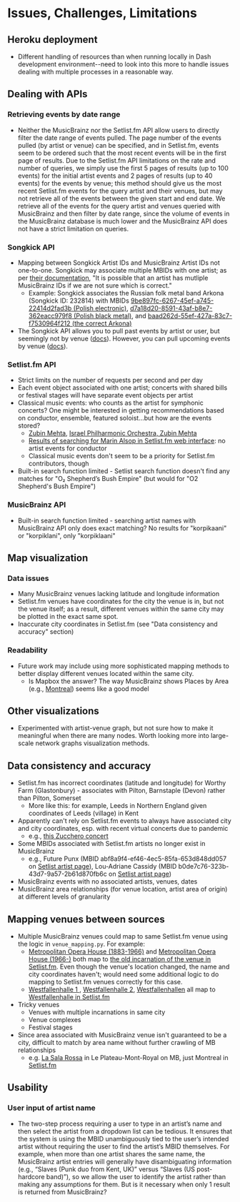 # Issues, Challenges, Limitations

## Heroku deployment
- Different handling of resources than when running locally in Dash development environment--need to look into this more to handle issues dealing with multiple processes in a reasonable way.

## Dealing with APIs

### Retrieving events by date range
- Neither the MusicBrainz nor the Setlist.fm API allow users to directly filter the date range of events pulled. The page number of the events pulled (by artist or venue) can be specified, and in Setlist.fm, events seem to be ordered such that the most recent events will be in the first page of results. Due to the Setlist.fm API limitations on the rate and number of queries, we simply use the first 5 pages of results (up to 100 events) for the initial artist events and 2 pages of results (up to 40 events) for the events by venue; this method should give us the most recent Setlist.fm events for the query artist and their venues, but may not retrieve all of the events between the given start and end date. We retrieve all of the events for the query artist and venues queried with MusicBrainz and then filter by date range, since the volume of events in the MusicBrainz database is much lower and the MusicBrainz API does not have a strict limitation on queries.

### Songkick API
- Mapping between Songkick Artist IDs and MusicBrainz Artist IDs not one-to-one. Songkick may associate multiple MBIDs with one artist; as per [their documentation](https://www.songkick.com/developer/response-objects#artist-object), "It is possible that an artist has mutliple MusicBrainz IDs if we are not sure which is correct."
	- Example: Songkick associates the Russian folk metal band Arkona (Songkick ID: 232814) with MBIDs [9be897fc-6267-45ef-a745-22414d2fad3b (Polish electronic)](https://musicbrainz.org/artist/9be897fc-6267-45ef-a745-22414d2fad3b), [d7a18d20-8591-43af-b8e7-362eacc979f8 (Polish black metal)](https://musicbrainz.org/artist/d7a18d20-8591-43af-b8e7-362eacc979f8), and [baad262d-55ef-427a-83c7-f7530964f212 (the correct Arkona)](https://musicbrainz.org/artist/baad262d-55ef-427a-83c7-f7530964f212)
- The Songkick API allows you to pull past events by artist or user, but seemingly not by venue ([docs](https://www.songkick.com/developer/past-events)). However, you can pull upcoming events by venue ([docs](https://www.songkick.com/developer/upcoming-events)).

### Setlist.fm API
- Strict limits on the number of requests per second and per day
- Each event object associated with one artist; concerts with shared bills or festival stages will have separate event objects per artist
- Classical music events: who counts as the artist for symphonic concerts? One might be interested in getting recommendations based on conductor, ensemble, featured soloist...but how are the events stored?
	- [Zubin Mehta](https://www.setlist.fm/setlists/zubin-mehta-33d5d4cd.html), [Israel Philharmonic Orchestra, Zubin Mehta](https://www.setlist.fm/setlists/israel-philharmonic-orchestra-zubin-mehta-63dbe68f.html)
	- [Results of searching for Marin Alsop in Setlist.fm web interface](https://www.setlist.fm/search?query=marin+alsop): no artist events for conductor
	- Classical music events don't seem to be a priority for Setlist.fm contributors, though
- Built-in search function limited - Setlist search function doesn't find any matches for "O₂ Shepherd’s Bush Empire" (but would for "O2 Shepherd's Bush Empire")

### MusicBrainz API
- Built-in search function limited - searching artist names with MusicBrainz API only does exact matching? No results for "korpikaani" or "korpiklani", only "korpiklaani"


## Map visualization
### Data issues
- Many MusicBrainz venues lacking latitude and longitude information
- Setlist.fm venues have coordinates for the city the venue is in, but not the venue itself; as a result, different venues within the same city may be plotted in the exact same spot. 
- Inaccurate city coordinates in Setlist.fm (see "Data consistency and accuracy" section)

### Readability
- Future work may include using more sophisticated mapping methods to better display different venues located within the same city. 
	- Is Mapbox the answer? The way MusicBrainz shows Places by Area (e.g., [Montreal](https://musicbrainz.org/area/c3cc624e-b963-49cf-ad0b-e318cb341963/places)) seems like a good model

## Other visualizations
- Experimented with artist-venue graph, but not sure how to make it meaningful when there are many nodes. Worth looking more into large-scale network graphs visualization methods.

## Data consistency and accuracy
- Setlist.fm has incorrect coordinates (latitude and longitude) for Worthy Farm (Glastonbury) - associates with Pilton, Barnstaple (Devon) rather than Pilton, Somerset
	- More like this: for example, Leeds in Northern England given coordinates of Leeds (village) in Kent 
- Apparently can't rely on Setlist.fm events to always have associated city and city coordinates, esp. with recent virtual concerts due to pandemic
	- e.g., [this Zucchero concert](https://www.setlist.fm/setlist/zucchero/2020/private-venue-unknown-city-italy-3b86c4f0.html)
- Some MBIDs associated with Setlist.fm artists no longer exist in MusicBrainz
	- e.g., Future Punx (MBID abf8a9f4-ef46-4ec5-85fa-653d848dd057 on [Setlist artist page](https://www.setlist.fm/setlists/future-punx-6bc49ebe.html)), Lou-Adriane Cassidy (MBID b0de7c76-323b-43d7-9a57-2b61d870fb6c on [Setlist artist page](https://www.setlist.fm/setlists/lou-adriane-cassidy-2bf6d41e.html))
- MusicBrainz events with no associated artists, venues, dates
- MusicBrainz area relationships (for venue location, artist area of origin) at different levels of granularity

## Mapping venues between sources
- Multiple MusicBrainz venues could map to same Setlist.fm venue using the logic in `venue_mapping.py`. For example:
	- [Metropolitan Opera House (1883-1966)](https://musicbrainz.org/place/364049a0-810c-45e4-80ee-666e6da8f76f) and [Metropolitan Opera House (1966-)](https://musicbrainz.org/place/0d6d636e-2e13-4655-a9d9-6dd3765f841d) both map to [the old incarnation of the venue in Setlist.fm](https://www.setlist.fm/venue/metropolitan-opera-house-new-york-ny-usa-4bd6cb0a.html). Even though the venue's location changed, the name and city coordinates haven't; would need some additional logic to do mapping to Setlist.fm venues correctly for this case.
	- [Westfallenhalle 1 ](https://musicbrainz.org/place/bd6deeb3-b55f-400e-8569-c0847a40c1a4), [Westfallenhalle 2](https://musicbrainz.org/place/a3b38a39-b231-4d9b-b812-3cf939875956), [Westfallenhallen](https://musicbrainz.org/place/925286c2-18a6-419e-ac08-fd0c589ee70d) all map to [Westfallenhalle in Setlist.fm](https://www.setlist.fm/venue/westfalenhalle-dortmund-germany-73d61e71.html)
- Tricky venues
	- Venues with multiple incarnations in same city
	- Venue complexes 
	- Festival stages
- Since area associated with MusicBrainz venue isn't guaranteed to be a city, difficult to match by area name without further crawling of MB relationships
	- e.g. [La Sala Rossa](https://musicbrainz.org/place/1808696e-b997-4b3c-91e7-37f09022ebe0) in Le Plateau-Mont-Royal on MB, just Montreal in [Setlist.fm](https://www.setlist.fm/venue/la-sala-rossa-montreal-qc-canada-3d635d3.html)

## Usability
### User input of artist name
- The two-step process requiring a user to type in an artist’s name and then select the artist from a dropdown list can be tedious. It ensures that the system is using the MBID unambiguously tied to the user’s intended artist without requiring the user to find the artist’s MBID themselves. For example, when more than one artist shares the same name, the MusicBrainz artist entries will generally have disambiguating information (e.g., “Slaves (Punk duo from Kent, UK)” versus “Slaves (US post-hardcore band)”), so we allow the user to identify the artist rather than making any assumptions for them. But is it necessary when only 1 result is returned from MusicBrainz?

